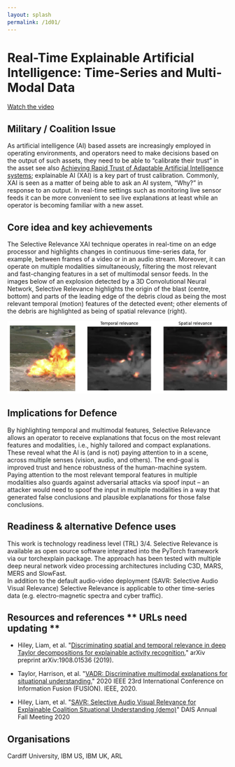 ```yaml
---
layout: splash
permalink: /1d01/
---
```


# Real-Time Explainable Artificial Intelligence: Time-Series and Multi-Modal Data

[Watch the video](https://ibm.box.com/v/Showcase-1d01-video)

## Military / Coalition Issue
As artificial intelligence (AI) based assets are increasingly employed in operating environments, and operators need to make decisions based on the output of such assets, they need to be able to “calibrate their trust” in the asset see also [Achieving Rapid Trust of Adaptable Artificial Intelligence systems](/1d04/); explainable AI (XAI) is a key part of trust calibration. Commonly, XAI is seen as a matter of being able to ask an AI system, “Why?” in response to an output. In real-time settings such as monitoring live sensor feeds it can be more convenient to see live explanations at least while an operator is becoming familiar with a new asset.

## Core idea and key achievements
The Selective Relevance XAI technique operates in real-time on an edge processor and highlights changes in continuous time-series data, for example, between frames of a video or in an audio stream. Moreover, it can operate on multiple modalities simultaneously, filtering the most relevant and fast-changing features in a set of multimodal sensor feeds. In the images below of an explosion detected by a 3D Convolutional Neural Network, Selective Relevance highlights the origin of the blast (centre, bottom) and parts of the leading edge of the debris cloud as being the most relevant temporal (motion) features of the detected event; other elements of the debris are highlighted as being of spatial relevance (right). 

![image info](/dais/achievements/images/1d01-fig1.png)

## Implications for Defence
By highlighting temporal and multimodal features, Selective Relevance allows an operator to receive explanations that focus on the most relevant features and modalities, i.e., highly tailored and compact explanations. These reveal what the AI is (and is not) paying attention to in a scene, across multiple senses (vision, audio, and others). The end-goal is improved trust and hence robustness of the human-machine system. Paying attention to the most relevant temporal features in multiple modalities also guards against adversarial attacks via spoof input – an attacker would need to spoof the input in multiple modalities in a way that generated false conclusions and plausible explanations for those false conclusions.

## Readiness & alternative Defence uses
This work is technology readiness level (TRL) 3/4.  Selective Relevance is available as open source software integrated into the PyTorch framework via our torchexplain package. The approach has been tested with multiple deep neural network video processing architectures including C3D, MARS, MERS and SlowFast.  
In addition to the default audio-video deployment (SAVR: Selective Audio Visual Relevance) Selective Relevance is applicable to other time-series data (e.g. electro-magnetic spectra and cyber traffic).


<!-- ![image info](/dais/achievements/images/1d01-fig1.png) -->

## Resources and references  ** URLs need updating  **
* Hiley, Liam, et al. "[Discriminating spatial and temporal relevance in deep Taylor decompositions for explainable activity recognition.](/doc-4691/)" arXiv preprint arXiv:1908.01536 (2019).
* Taylor, Harrison, et al. "[VADR: Discriminative multimodal explanations for situational understanding.](/doc-5538/)" 2020 IEEE 23rd International Conference on Information Fusion (FUSION). IEEE, 2020.

* Hiley, Liam, et al. "[SAVR: Selective Audio Visual Relevance for Explainable Coalition Situational Understanding (demo)](/doc-7015/)" DAIS Annual Fall Meeting 2020

## Organisations
Cardiff University, IBM US, IBM UK, ARL


